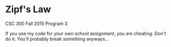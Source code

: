 # Zipf's Law
CSC 300 Fall 2015 Program 3

If you use my code for your own school assignment, you are cheating. Don't do it. You'll probably break something anyways...
